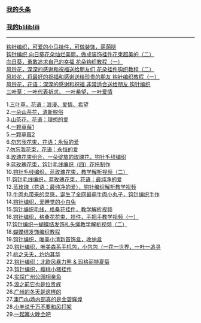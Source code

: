 ### [我的头条](https://www.ixigua.com/home/2462542296257965)<br>
### [我的bliliblili](https://space.bilibili.com/1016135977)<br>
***

[钩针编织，可爱的小马挂件，可做装饰，萌萌哒](https://www.ixigua.com/6985124440027693600?logTag=fa99d496f85187ace22b)<br>
[钩针编织 向日葵花朵灿烂美丽，做成装饰挂件花束超美的（二）](https://www.ixigua.com/6984734888746287627?logTag=b9d17d8a2b21d2dbeebc)<br>
[向日葵，勇敢追求自己的幸福 花朵钩织教程（一）](https://www.ixigua.com/6984439481176687116?logTag=ee0f4d1d0b207f05a0a6)<br>
[风铃花，深深的感谢和祝福送给朋友们 花朵挂件钩织教程（二）](https://www.ixigua.com/6983930338074427907?logTag=c6600a34dc5812e47ac0)<br>
[风铃花，将最好的祝福和感谢送给珍贵的朋友 钩针编织教程（一）](https://www.ixigua.com/6983621888891159052?logTag=b07e8da36a1436a4d613)<br>
[风铃花，花语：深深的感谢和祝福 非常适合送给朋友 钩针编织](https://www.ixigua.com/6983263567009022476?logTag=53fafd365be0d5c2661e)<br>
[三叶草：一叶代表祈求， 一叶希望，一叶爱情](https://www.ixigua.com/6982433245883269636?logTag=d73e112fa38ffa01a5f3)<br>

1.[三叶草，花语：浪漫、爱情、希望](https://www.ixigua.com/6982143682254373387?logTag=49d7361d42bcf1fce9ca)<br>
2.[一朵山茶花，清新脱俗](https://www.ixigua.com/6981772753384768038?logTag=2d2d536d00e6949ab948)<br>
3.[山茶花，花语：理想的爱](https://www.ixigua.com/6981435503211971075?logTag=13e93f0b0755f999012d)<br>
4.[一颗草莓1](https://www.ixigua.com/6980737324745392673?logTag=3ec89d75fb29b9eaa28a)<br>
5.[一颗草莓2](https://www.ixigua.com/6981035587381756428?logTag=7d2a6a226e3d9f955718)<br>
6.[勿忘我花束，花语：永恒的爱](https://www.ixigua.com/6979986962367119875?logTag=42b8e8528af8471fbac0)<br>
7.[勿忘我花束，花语：永恒的爱](https://www.ixigua.com/6978774006350479904?logTag=47f7e9f072c466954bfc)<br>
8.[玫瑰花束组合，一朵绽放的玫瑰花，钩针毛线编织](https://www.ixigua.com/6978444617234514435?logTag=860d2436a5b9f58afd10)<br>
9.[蓝玫瑰花束，钩针毛线编织（四）花托制作](https://www.ixigua.com/6977311260861792779?logTag=836f6fdc80486b8f7f53)<br>
10.[钩针毛线编织，蓝玫瑰花束，教学解析视频（二）](https://www.ixigua.com/6976901379201696294?logTag=ebdf84de204952649a8a)<br>
11.[钩针毛线编织，蓝玫瑰花束，花语：最纯净的爱](https://www.ixigua.com/6976896859449065995?logTag=f8fd1d4f7a7244fc7f0f)<br>
12.[蓝玫瑰（花语：最纯净的爱），钩针编织解析教学视频](https://www.ixigua.com/6976885606617973259?logTag=d903c5374019000edb28)<br>
13.[牛肉丸带来的灵感，诞生了全网最萌牛肉小丸子，钩针编织手作](https://www.ixigua.com/6975848330282664459?logTag=c1799db8ff6c61bf1fb5)<br>
14.[钩针编织，爱睡觉的小白兔](https://www.ixigua.com/6974615772962226700?logTag=8dd590de112a53898d7f)<br>
15.[钩针编织毛线，格桑花挂件，教学解析视频](https://www.ixigua.com/6974332334724088332?logTag=d50758d94f716042637e)<br>
16.[钩针编织，格桑花花束、挂件，手把手教学视频（一）](https://www.ixigua.com/6974307034271482407?logTag=cba067912d06ec78238e)<br>
17.[钩针编织一蝴蝶结发饰扎头绳教学解析视频（二）](https://www.ixigua.com/6971988049429266956?logTag=a5ffb9414548cf4c1445)<br>
18.[蝴蝶结发饰编织教程](https://www.ixigua.com/6971979406352843302?logTag=825f0957f1030c168306)<br>
19.[钩针编织，唯美小清新首饰盒，收纳盒](https://www.ixigua.com/6968000797971841540?logTag=49b716807dabc2d63524)<br>
20.[钩针编织，唯美森系手机包，小包包（一花一世界，一叶一追寻](https://www.ixigua.com/6967250011016921604?logTag=e04312c69c8785fd5cb8)<br>
21.[桃之夭夭，灼灼其华](https://www.ixigua.com/6966503240410071591?logTag=4b350d3fa6715f8b24e7)<br>
22.[钩针编织：北欧风暴力熊 & 玛格丽特夏菊](https://www.ixigua.com/6966103031452533259?logTag=7c335fa026ea25ccf9b8)<br>
23.[钩针编织，樱桃小猪挂件](https://www.ixigua.com/6961985784467423776?logTag=ded5959e535905bfb049)<br>
24.[实探广州公园相亲角](https://www.ixigua.com/6905738971108606468?logTag=f24ced3a11c39363b5a3)<br>
25.[浪之前它也是位贵族](https://www.ixigua.com/6905341565326066187?logTag=686387ffabfc3de75d7b)<br>
26.[广州的冬天是这样的](https://www.ixigua.com/6904825097773646339?logTag=a2ddb9f82b28601c0c93)<br>
27.[澳门du场内部真的是金碧辉煌](https://www.ixigua.com/6903829703484768779?logTag=d3e1fe85e0911ecf4dff)<br>
28.[小羊说千万不要和风打架](https://www.ixigua.com/6903407348853932548?logTag=fb5b28c929800268bf25)<br>
29.[一起篝火晚会吧](https://www.ixigua.com/6903387147995185667?logTag=5a2aea96268e2fe59630)<br>





